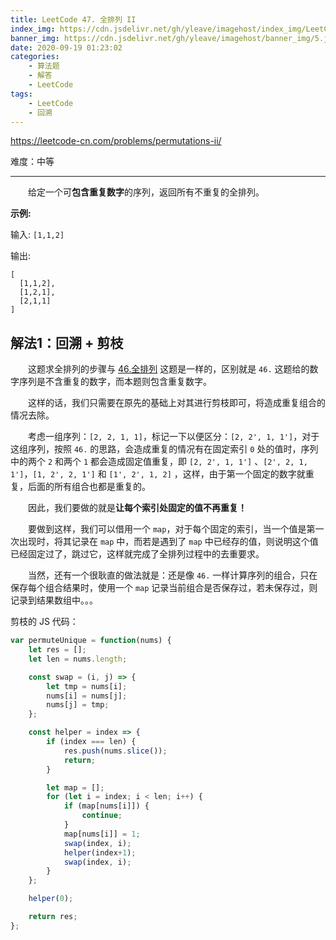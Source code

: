 ```yaml
---
title: LeetCode 47. 全排列 II
index_img: https://cdn.jsdelivr.net/gh/yleave/imagehost/index_img/LeetCode.jpg
banner_img: https://cdn.jsdelivr.net/gh/yleave/imagehost/banner_img/5.jpg
date: 2020-09-19 01:23:02
categories:
    - 算法题
    - 解答
    - LeetCode
tags:
    - LeetCode
    - 回溯
---
```




https://leetcode-cn.com/problems/permutations-ii/

难度：中等

---

&emsp;&emsp;给定一个可**包含重复数字**的序列，返回所有不重复的全排列。

**示例:**

输入: `[1,1,2]`

输出:

```
[
  [1,1,2],
  [1,2,1],
  [2,1,1]
]
```

## 解法1：回溯 + 剪枝

&emsp;&emsp;这题求全排列的步骤与 [46.全排列](https://yleave.top/2020/09/17/%E7%AE%97%E6%B3%95%E9%A2%98/%E8%A7%A3%E7%AD%94/LeetCode/46-%E5%85%A8%E6%8E%92%E5%88%97/) 这题是一样的，区别就是 `46.` 这题给的数字序列是不含重复的数字，而本题则包含重复数字。

&emsp;&emsp;这样的话，我们只需要在原先的基础上对其进行剪枝即可，将造成重复组合的情况去除。

&emsp;&emsp;考虑一组序列：`[2, 2, 1, 1]`，标记一下以便区分：`[2, 2', 1, 1']`，对于这组序列，按照 `46.` 的思路，会造成重复的情况有在固定索引 `0` 处的值时，序列中的两个 `2` 和两个 `1` 都会造成固定值重复，即 `[2, 2', 1, 1']` 、`[2', 2, 1, 1']`，`[1, 2', 2, 1']` 和 `[1', 2', 1, 2]` ，这样，由于第一个固定的数字就重复，后面的所有组合也都是重复的。

&emsp;&emsp;因此，我们要做的就是**让每个索引处固定的值不再重复！**

&emsp;&emsp;要做到这样，我们可以借用一个 `map`，对于每个固定的索引，当一个值是第一次出现时，将其记录在 `map` 中，而若是遇到了 `map` 中已经存的值，则说明这个值已经固定过了，跳过它，这样就完成了全排列过程中的去重要求。



&emsp;&emsp;当然，还有一个很耿直的做法就是：还是像 `46.` 一样计算序列的组合，只在保存每个组合结果时，使用一个 `map` 记录当前组合是否保存过，若未保存过，则记录到结果数组中。。。



剪枝的 JS 代码：

```js
var permuteUnique = function(nums) {
    let res = [];
    let len = nums.length;

    const swap = (i, j) => {
        let tmp = nums[i];
        nums[i] = nums[j];
        nums[j] = tmp;
    };

    const helper = index => {
        if (index === len) {
            res.push(nums.slice());
            return;
        }

        let map = [];
        for (let i = index; i < len; i++) {
            if (map[nums[i]]) {
                continue;
            }
            map[nums[i]] = 1;
            swap(index, i);
            helper(index+1);
            swap(index, i);
        }
    };

    helper(0);

    return res;
};
```

